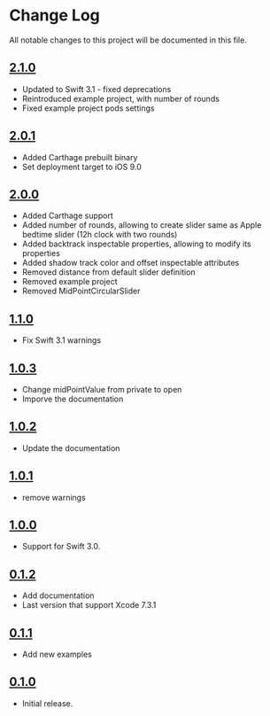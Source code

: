 # Change Log
All notable changes to this project will be documented in this file.
## [2.1.0](https://github.com/HamzaGhazouani/HGCircularSlider/releases/tag/2.0.0)

* Updated to Swift 3.1 - fixed deprecations
* Reintroduced example project, with number of rounds
* Fixed example project pods settings

## [2.0.1](https://github.com/HamzaGhazouani/HGCircularSlider/releases/tag/2.0.0)

* Added Carthage prebuilt binary
* Set deployment target to iOS 9.0

## [2.0.0](https://github.com/HamzaGhazouani/HGCircularSlider/releases/tag/2.0.0)

* Added Carthage support
* Added number of rounds, allowing to create slider same as Apple bedtime slider (12h clock with two rounds)
* Added backtrack inspectable properties, allowing to modify its properties
* Added shadow track color and offset inspectable attributes
* Removed distance from default slider definition
* Removed example project
* Removed MidPointCircularSlider


## [1.1.0](https://github.com/HamzaGhazouani/HGCircularSlider/releases/tag/1.1.0)

* Fix Swift 3.1 warnings

## [1.0.3](https://github.com/HamzaGhazouani/HGCircularSlider/releases/tag/1.0.3)

* Change midPointValue from private to open
* Imporve the documentation

## [1.0.2](https://github.com/HamzaGhazouani/HGCircularSlider/releases/tag/1.0.2)

* Update the documentation

## [1.0.1](https://github.com/HamzaGhazouani/HGCircularSlider/releases/tag/1.0.1)

* remove warnings

## [1.0.0](https://github.com/HamzaGhazouani/HGCircularSlider/releases/tag/1.0.0)

* Support for Swift 3.0.

## [0.1.2](https://github.com/HamzaGhazouani/HGCircularSlider/releases/tag/0.1.2)

* Add documentation
* Last version that support Xcode 7.3.1

## [0.1.1](https://github.com/HamzaGhazouani/HGCircularSlider/releases/tag/0.1.1)

* Add new examples

## [0.1.0](https://github.com/HamzaGhazouani/HGCircularSlider/releases/tag/0.1.0)

* Initial release.
